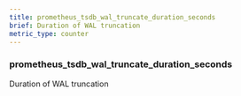 ```yaml
---
title: prometheus_tsdb_wal_truncate_duration_seconds
brief: Duration of WAL truncation
metric_type: counter
---
```

### prometheus_tsdb_wal_truncate_duration_seconds

Duration of WAL truncation